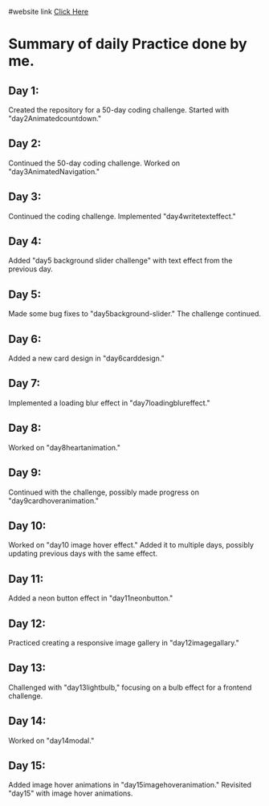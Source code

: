 #website link <a href="https://love-sonkar.github.io/50daysfrontendchallenge/" target="_Blank">Click Here</a>

# Summary of daily Practice done by me.

## Day 1:

Created the repository for a 50-day coding challenge.
Started with "day2Animatedcountdown."

## Day 2:

Continued the 50-day coding challenge.
Worked on "day3AnimatedNavigation."

## Day 3:

Continued the coding challenge.
Implemented "day4writetexteffect."

## Day 4:

Added "day5 background slider challenge" with text effect from the previous day.

## Day 5:

Made some bug fixes to "day5background-slider."
The challenge continued.

## Day 6:

Added a new card design in "day6carddesign."

## Day 7:

Implemented a loading blur effect in "day7loadingblureffect."

## Day 8:

Worked on "day8heartanimation."

## Day 9:

Continued with the challenge, possibly made progress on "day9cardhoveranimation."

## Day 10:

Worked on "day10 image hover effect."
Added it to multiple days, possibly updating previous days with the same effect.

## Day 11:

Added a neon button effect in "day11neonbutton."

## Day 12:

Practiced creating a responsive image gallery in "day12imagegallary."

## Day 13:

Challenged with "day13lightbulb," focusing on a bulb effect for a frontend challenge.

## Day 14:

Worked on "day14modal."

## Day 15:

Added image hover animations in "day15imagehoveranimation."
Revisited "day15" with image hover animations.
